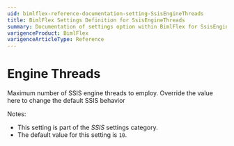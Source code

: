 ```yaml
---
uid: bimlflex-reference-documentation-setting-SsisEngineThreads
title: BimlFlex Settings Definition for SsisEngineThreads
summary: Documentation of settings option within BimlFlex for SsisEngineThreads
varigenceProduct: BimlFlex
varigenceArticleType: Reference
---
```


# Engine Threads

Maximum number of SSIS engine threads to employ. Override the value here to change the default SSIS behavior

Notes:

* This setting is part of the *SSIS* settings category.
* The default value for this setting is `10`.